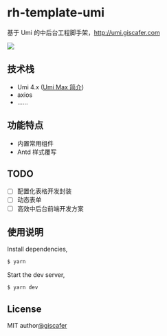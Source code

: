# rh-template-umi

基于 Umi 的中后台工程脚手架，http://umi.giscafer.com

![](./demo.png)

## 技术栈

- Umi 4.x ([Umi Max 简介](https://next.umijs.org/zh-CN/docs/max/introduce))
- axios
- ……

## 功能特点

- 内置常用组件
- Antd 样式覆写
  <!-- - Swagger Doc Api TypeScript 接口代码生成 -->
  <!-- - 主题换色 -->

## TODO

- [ ] 配置化表格开发封装
- [ ] 动态表单
- [ ] 高效中后台前端开发方案

## 使用说明

Install dependencies,

```bash
$ yarn
```

Start the dev server,

```bash
$ yarn dev
```

## License

MIT author[@giscafer](https://giscafer.com)
